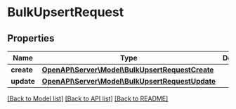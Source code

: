 # BulkUpsertRequest

## Properties
Name | Type | Description | Notes
------------ | ------------- | ------------- | -------------
**create** | [**OpenAPI\Server\Model\BulkUpsertRequestCreate**](BulkUpsertRequestCreate.md) |  | [optional] 
**update** | [**OpenAPI\Server\Model\BulkUpsertRequestUpdate**](BulkUpsertRequestUpdate.md) |  | [optional] 

[[Back to Model list]](../README.md#documentation-for-models) [[Back to API list]](../README.md#documentation-for-api-endpoints) [[Back to README]](../README.md)


